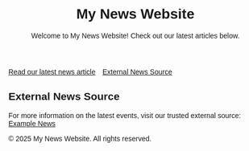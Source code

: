 <!DOCTYPE html>
<html lang="en">
<head>
    <meta charset="UTF-8">
    <meta name="viewport" content="width=device-width, initial-scale=1.0">
    <title>My News Website</title>
    <style>
        body {
            font-family: Arial, sans-serif;
        }
        nav {
            margin-bottom: 20px;
        }
        nav a {
            margin-right: 10px;
        }
    </style>
</head>
<body>
    <header>
        <h1>My News Website</h1>
        <p>Welcome to My News Website! Check out our latest articles below.</p>
    </header>
    <nav>
        <a href="article.html">Read our latest news article</a>
        <a href="https://www.example.com" target="_blank">External News Source</a>
    </nav>
    <article>
        <h2>External News Source</h2>
        <p>For more information on the latest events, visit our trusted external source: <a href="https://www.example.com" target="_blank">Example News</a></p>
    </article>
    <footer>
        <p>&copy; 2025 My News Website. All rights reserved.</p>
    </footer>
</body>
</html>

